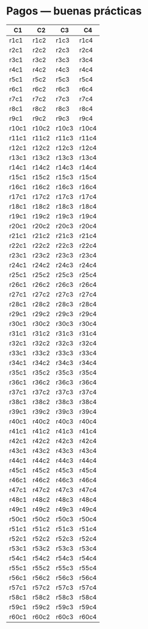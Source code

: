# Pagos — buenas prácticas

| C1 | C2 | C3 | C4 |
|---|---|---|---|
| r1c1 | r1c2 | r1c3 | r1c4 |
| r2c1 | r2c2 | r2c3 | r2c4 |
| r3c1 | r3c2 | r3c3 | r3c4 |
| r4c1 | r4c2 | r4c3 | r4c4 |
| r5c1 | r5c2 | r5c3 | r5c4 |
| r6c1 | r6c2 | r6c3 | r6c4 |
| r7c1 | r7c2 | r7c3 | r7c4 |
| r8c1 | r8c2 | r8c3 | r8c4 |
| r9c1 | r9c2 | r9c3 | r9c4 |
| r10c1 | r10c2 | r10c3 | r10c4 |
| r11c1 | r11c2 | r11c3 | r11c4 |
| r12c1 | r12c2 | r12c3 | r12c4 |
| r13c1 | r13c2 | r13c3 | r13c4 |
| r14c1 | r14c2 | r14c3 | r14c4 |
| r15c1 | r15c2 | r15c3 | r15c4 |
| r16c1 | r16c2 | r16c3 | r16c4 |
| r17c1 | r17c2 | r17c3 | r17c4 |
| r18c1 | r18c2 | r18c3 | r18c4 |
| r19c1 | r19c2 | r19c3 | r19c4 |
| r20c1 | r20c2 | r20c3 | r20c4 |
| r21c1 | r21c2 | r21c3 | r21c4 |
| r22c1 | r22c2 | r22c3 | r22c4 |
| r23c1 | r23c2 | r23c3 | r23c4 |
| r24c1 | r24c2 | r24c3 | r24c4 |
| r25c1 | r25c2 | r25c3 | r25c4 |
| r26c1 | r26c2 | r26c3 | r26c4 |
| r27c1 | r27c2 | r27c3 | r27c4 |
| r28c1 | r28c2 | r28c3 | r28c4 |
| r29c1 | r29c2 | r29c3 | r29c4 |
| r30c1 | r30c2 | r30c3 | r30c4 |
| r31c1 | r31c2 | r31c3 | r31c4 |
| r32c1 | r32c2 | r32c3 | r32c4 |
| r33c1 | r33c2 | r33c3 | r33c4 |
| r34c1 | r34c2 | r34c3 | r34c4 |
| r35c1 | r35c2 | r35c3 | r35c4 |
| r36c1 | r36c2 | r36c3 | r36c4 |
| r37c1 | r37c2 | r37c3 | r37c4 |
| r38c1 | r38c2 | r38c3 | r38c4 |
| r39c1 | r39c2 | r39c3 | r39c4 |
| r40c1 | r40c2 | r40c3 | r40c4 |
| r41c1 | r41c2 | r41c3 | r41c4 |
| r42c1 | r42c2 | r42c3 | r42c4 |
| r43c1 | r43c2 | r43c3 | r43c4 |
| r44c1 | r44c2 | r44c3 | r44c4 |
| r45c1 | r45c2 | r45c3 | r45c4 |
| r46c1 | r46c2 | r46c3 | r46c4 |
| r47c1 | r47c2 | r47c3 | r47c4 |
| r48c1 | r48c2 | r48c3 | r48c4 |
| r49c1 | r49c2 | r49c3 | r49c4 |
| r50c1 | r50c2 | r50c3 | r50c4 |
| r51c1 | r51c2 | r51c3 | r51c4 |
| r52c1 | r52c2 | r52c3 | r52c4 |
| r53c1 | r53c2 | r53c3 | r53c4 |
| r54c1 | r54c2 | r54c3 | r54c4 |
| r55c1 | r55c2 | r55c3 | r55c4 |
| r56c1 | r56c2 | r56c3 | r56c4 |
| r57c1 | r57c2 | r57c3 | r57c4 |
| r58c1 | r58c2 | r58c3 | r58c4 |
| r59c1 | r59c2 | r59c3 | r59c4 |
| r60c1 | r60c2 | r60c3 | r60c4 |
